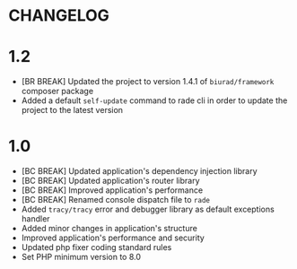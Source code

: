 CHANGELOG
=========

1.2
===

* [BR BREAK] Updated the project to version 1.4.1 of `biurad/framework` composer package
* Added a default `self-update` command to rade cli in order to update the project to the latest version

1.0
===

* [BC BREAK] Updated application's dependency injection library
* [BC BREAK] Updated application's router library
* [BC BREAK] Improved application's performance
* [BC BREAK] Renamed console dispatch file to  `rade`
* Added `tracy/tracy` error and debugger library as default exceptions handler
* Added minor changes in application's structure
* Improved application's performance and security
* Updated php fixer coding standard rules
* Set PHP minimum version to 8.0
